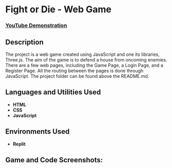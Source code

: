 <h1>Fight or Die - Web Game</h1>

 ### [YouTube Demonstration](https://youtu.be/xkbgqPWuLDg?si=oZgbgN5RiNjxTZl_)

<h2>Description</h2>
The project is a web game created using JavaScript and one its libraries, Three.js. The aim of the game is to defend a house from oncoming enemies. There are a few web pages, including the Game Page, a Login Page, and a Register Page.
All the routing between the pages is done through JavaScript. The project folder can be found above the README.md.
<br />

<h2>Languages and Utilities Used</h2>

- <b>HTML</b>
- <b>CSS</b>
- <b>JavaScript</b>

<h2>Environments Used </h2>

- <b>Replit</b>

<h2>Game and Code Screenshots:</h2>


<!--
 ```diff
- text in red
+ text in green
! text in orange
# text in gray
@@ text in purple (and bold)@@
```
--!>
